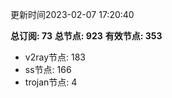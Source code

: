更新时间2023-02-07 17:20:40

**总订阅: 73**
**总节点: 923**
**有效节点: 353**
- v2ray节点: 183
- ss节点: 166
- trojan节点: 4
